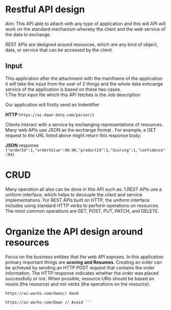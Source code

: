 # Restful API design
Aim:
This API able to attach with any type of application and this will API will work on the standard mechanism whereby the client and the web service of the data to exchange.

REST APIs are designed around resources, which are any kind of object, data, or service that can be accessed by the client.

## Input
This application after the attachment with the mainframe of the application it will take the input from the user of 2 things and the whole data exhcange service of the application is based on these two cases.<br>
1.The first input file which this API fetches is the Job description
<!-- ![alt text](http://url/to/img.png) -->

Our application will firstly send an Indentifier 

**HTTP**
```https://ai-dawn-data.com/parser/1```

Clients interact with a service by exchanging represantations of resources. Many web APIs use JSON as the exchange format . For example, a GET request to the URL listed above might return this response body:

**JSON** response
```{"orderId":1,"orderValue":99.90,"productId":1,"Scoring":1,"confidence" :94}```


# CRUD
 Many operation all also can be done in this API such as:
1.REST APIs use a uniform interface, which helps to decouple the client and service implementations. For REST APIs built on HTTP, the uniform interface includes using standard HTTP verbs to perform operations on resources. The most common operations are GET, POST, PUT, PATCH, and DELETE.

# Organize the API design around resources

Focus on the business entities that the web API exposes. In this application primary important things are **scoring and Resumes**. Creating an order can be achieved by sending an HTTP POST request that contains the order information. The HTTP response indicates whether the order was placed successfully or not. When possible, resource URIs should be based on nouns (the resource) and not verbs (the operations on the resource).
```
https://ai-works.com/dawn// Good

https://ai-works.com/dawn // Avoid ```


